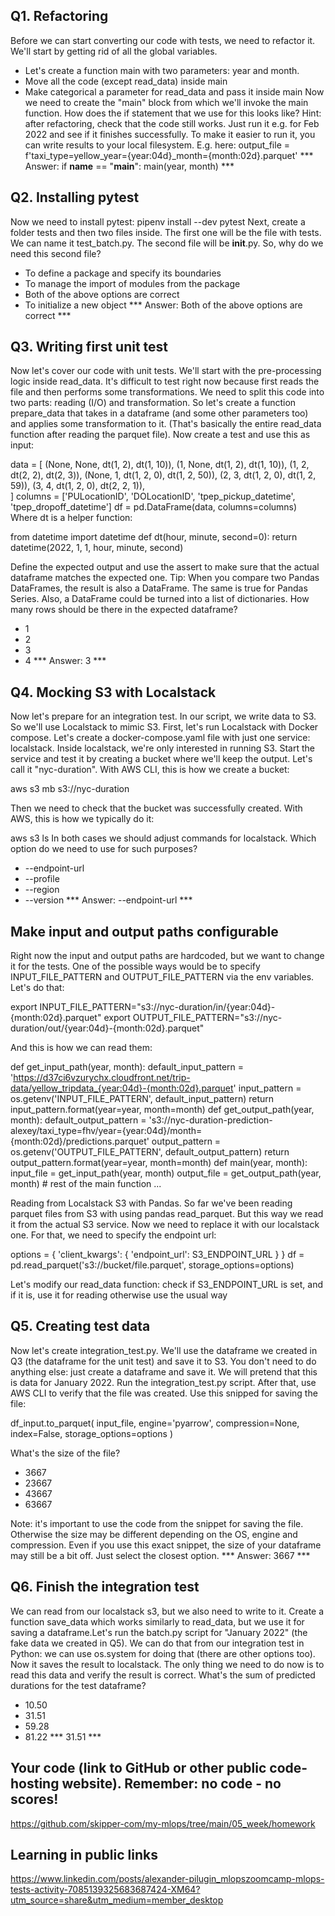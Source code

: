 ## Q1. Refactoring
Before we can start converting our code with tests, we need to refactor it. We'll start by getting rid of all the global variables.
- Let's create a function main with two parameters: year and month. 
- Move all the code (except read_data) inside main
- Make categorical a parameter for read_data and pass it inside main
Now we need to create the "main" block from which we'll invoke the main function. How does the if statement that we use for this looks like?
Hint: after refactoring, check that the code still works. Just run it e.g. for Feb 2022 and see if it finishes successfully.
To make it easier to run it, you can write results to your local filesystem. E.g. here:
output_file = f'taxi_type=yellow_year={year:04d}_month={month:02d}.parquet'
*** Answer:  if __name__ == "__main__": main(year, month) ***

## Q2. Installing pytest
Now we need to install pytest:
pipenv install --dev pytest
Next, create a folder tests and then two files inside. The first one will be the file with tests. We can name it test_batch.py. The second file will be __init__.py. So, why do we need this second file?
- To define a package and specify its boundaries
- To manage the import of modules from the package
- Both of the above options are correct
- To initialize a new object
*** Answer: Both of the above options are correct ***


## Q3. Writing first unit test
Now let's cover our code with unit tests. We'll start with the pre-processing logic inside read_data. It's difficult to test right now because first reads the file and then performs some transformations. We need to split this code into two parts: reading (I/O) and transformation. So let's create a function prepare_data that takes in a dataframe (and some other parameters too) and applies some transformation to it. (That's basically the entire read_data function after reading the parquet file). Now create a test and use this as input:

data = [
    (None, None, dt(1, 2), dt(1, 10)),
    (1, None, dt(1, 2), dt(1, 10)),
    (1, 2, dt(2, 2), dt(2, 3)),
    (None, 1, dt(1, 2, 0), dt(1, 2, 50)),
    (2, 3, dt(1, 2, 0), dt(1, 2, 59)),
    (3, 4, dt(1, 2, 0), dt(2, 2, 1)),     
]
columns = ['PULocationID', 'DOLocationID', 'tpep_pickup_datetime', 'tpep_dropoff_datetime']
df = pd.DataFrame(data, columns=columns)
Where dt is a helper function:

from datetime import datetime
def dt(hour, minute, second=0):
    return datetime(2022, 1, 1, hour, minute, second)

Define the expected output and use the assert to make sure that the actual dataframe matches the expected one. Tip: When you compare two Pandas DataFrames, the result is also a DataFrame. The same is true for Pandas Series. Also, a DataFrame could be turned into a list of dictionaries. How many rows should be there in the expected dataframe?
- 1
- 2
- 3
- 4
*** Answer: 3 ***


## Q4. Mocking S3 with Localstack
Now let's prepare for an integration test. In our script, we write data to S3. So we'll use Localstack to mimic S3. First, let's run Localstack with Docker compose. Let's create a docker-compose.yaml file with just one service: localstack. Inside localstack, we're only interested in running S3. Start the service and test it by creating a bucket where we'll keep the output. Let's call it "nyc-duration". With AWS CLI, this is how we create a bucket:

aws s3 mb s3://nyc-duration

Then we need to check that the bucket was successfully created. With AWS, this is how we typically do it:

aws s3 ls
In both cases we should adjust commands for localstack. Which option do we need to use for such purposes?
- --endpoint-url
- --profile
- --region
- --version
*** Answer: --endpoint-url ***

## Make input and output paths configurable
Right now the input and output paths are hardcoded, but we want to change it for the tests. One of the possible ways would be to specify INPUT_FILE_PATTERN and OUTPUT_FILE_PATTERN via the env variables. Let's do that:

export INPUT_FILE_PATTERN="s3://nyc-duration/in/{year:04d}-{month:02d}.parquet"
export OUTPUT_FILE_PATTERN="s3://nyc-duration/out/{year:04d}-{month:02d}.parquet"

And this is how we can read them:

def get_input_path(year, month):
    default_input_pattern = 'https://d37ci6vzurychx.cloudfront.net/trip-data/yellow_tripdata_{year:04d}-{month:02d}.parquet'
    input_pattern = os.getenv('INPUT_FILE_PATTERN', default_input_pattern)
    return input_pattern.format(year=year, month=month)
def get_output_path(year, month):
    default_output_pattern = 's3://nyc-duration-prediction-alexey/taxi_type=fhv/year={year:04d}/month={month:02d}/predictions.parquet'
    output_pattern = os.getenv('OUTPUT_FILE_PATTERN', default_output_pattern)
    return output_pattern.format(year=year, month=month)
def main(year, month):
    input_file = get_input_path(year, month)
    output_file = get_output_path(year, month)
    # rest of the main function ... 

Reading from Localstack S3 with Pandas. So far we've been reading parquet files from S3 with using pandas read_parquet. But this way we read it from the actual S3 service. Now we need to replace it with our localstack one. For that, we need to specify the endpoint url:

options = {
    'client_kwargs': {
        'endpoint_url': S3_ENDPOINT_URL
    }
}
df = pd.read_parquet('s3://bucket/file.parquet', storage_options=options)

Let's modify our read_data function: check if S3_ENDPOINT_URL is set, and if it is, use it for reading otherwise use the usual way


## Q5. Creating test data
Now let's create integration_test.py. We'll use the dataframe we created in Q3 (the dataframe for the unit test) and save it to S3. You don't need to do anything else: just create a dataframe and save it. We will pretend that this is data for January 2022. Run the integration_test.py script. After that, use AWS CLI to verify that the file was created. Use this snipped for saving the file:

df_input.to_parquet(
    input_file,
    engine='pyarrow',
    compression=None,
    index=False,
    storage_options=options
)

What's the size of the file?
- 3667
- 23667
- 43667
- 63667

Note: it's important to use the code from the snippet for saving the file. Otherwise the size may be different depending on the OS, engine and compression. Even if you use this exact snippet, the size of your dataframe may still be a bit off. Just select the closest option.
*** Answer: 3667 ***


## Q6. Finish the integration test
We can read from our localstack s3, but we also need to write to it. Create a function save_data which works similarly to read_data, but we use it for saving a dataframe.Let's run the batch.py script for "January 2022" (the fake data we created in Q5). We can do that from our integration test in Python: we can use os.system for doing that (there are other options too). Now it saves the result to localstack. The only thing we need to do now is to read this data and verify the result is correct. What's the sum of predicted durations for the test dataframe?
- 10.50
- 31.51
- 59.28
- 81.22
*** 31.51 ***


## Your code (link to GitHub or other public code-hosting website). Remember: no code - no scores!
https://github.com/skipper-com/my-mlops/tree/main/05_week/homework


## Learning in public links
https://www.linkedin.com/posts/alexander-pilugin_mlopszoomcamp-mlops-tests-activity-7085139325683687424-XM64?utm_source=share&utm_medium=member_desktop